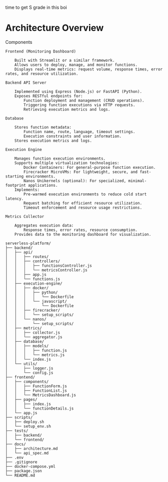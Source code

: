 time to get S grade in this boi

# Architecture Overview
Components

    Frontend (Monitoring Dashboard)

        Built with Streamlit or a similar framework.
        Allows users to deploy, manage, and monitor functions.
        Displays real-time metrics: request volume, response times, error rates, and resource utilization.

    Backend API Server

        Implemented using Express (Node.js) or FastAPI (Python).
        Exposes RESTful endpoints for:
            Function deployment and management (CRUD operations).
            Triggering function executions via HTTP requests.
            Retrieving execution metrics and logs.

    Database

        Stores function metadata:
            Function name, route, language, timeout settings.
            Execution constraints and user information.
        Stores execution metrics and logs.

    Execution Engine

        Manages function execution environments.
        Supports multiple virtualization technologies:
            Docker Containers: For general-purpose function execution.
            Firecracker MicroVMs: For lightweight, secure, and fast-starting environments.
            Nanos Unikernels (optional): For specialized, minimal-footprint applications.
        Implements:
            Pre-warmed execution environments to reduce cold start latency.
            Request batching for efficient resource utilization.
            Timeout enforcement and resource usage restrictions.

    Metrics Collector

        Aggregates execution data:
            Response times, error rates, resource consumption.
        Provides data to the monitoring dashboard for visualization.

```
serverless-platform/
├── backend/
│   ├── api/
│   │   ├── routes/
│   │   ├── controllers/
│   │   │   ├── functionsController.js
│   │   │   └── metricsController.js
│   │   ├── app.js
│   │   └── functions.js
│   ├── execution-engine/
│   │   ├── docker/
│   │   │   ├── python/
│   │   │   │   └── Dockerfile
│   │   │   └── javascript/
│   │   │       └── Dockerfile
│   │   ├── firecracker/
│   │   │   └── setup_scripts/
│   │   └── nanos/
│   │       └── setup_scripts/
│   ├── metrics/
│   │   ├── collector.js
│   │   └── aggregator.js
│   ├── database/
│   │   ├── models/
│   │   │   ├── function.js
│   │   │   └── metrics.js
│   │   └── index.js
│   └── utils/
│       ├── logger.js
│       └── config.js
├── frontend/
│   ├── components/
│   │   ├── FunctionForm.js
│   │   ├── FunctionList.js
│   │   └── MetricsDashboard.js
│   ├── pages/
│   │   ├── index.js
│   │   └── functionDetails.js
│   └── app.js
├── scripts/
│   ├── deploy.sh
│   └── setup_env.sh
├── tests/
│   ├── backend/
│   └── frontend/
├── docs/
│   ├── architecture.md
│   └── api_spec.md
├── .env
├── .gitignore
├── docker-compose.yml
├── package.json
└── README.md
```

